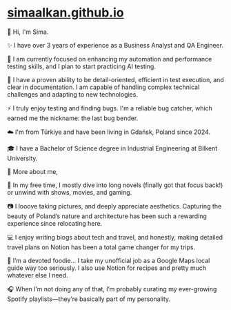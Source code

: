 # [simaalkan.github.io](https://simaalkan.github.io)


💭 Hi, I'm Sima.

✨ I have over 3 years of experience as a Business Analyst and QA Engineer. 

🔭 I am currently focused on enhancing my automation and performance testing skills, and I plan to start practicing AI testing.

🦄 I have a proven ability to be detail-oriented, efficient in test execution, and clear in documentation. I am capable of handling complex technical challenges and adapting to new technologies.

⚡ I truly enjoy testing and finding bugs. I'm a reliable bug catcher, which earned me the nickname: the last bug bender. 

☁️ I'm from Türkiye and have been living in Gdańsk, Poland since 2024.

🎓 I have a Bachelor of Science degree in Industrial Engineering at Bilkent University.



🌚 More about me,

🪩 In my free time, I mostly dive into long novels (finally got that focus back!) or unwind with shows, movies, and gaming.

📷 I looove taking pictures, and deeply appreciate aesthetics. Capturing the beauty of Poland’s nature and architecture has been such a rewarding experience since relocating here.

💻 I enjoy writing blogs about tech and travel, and honestly, making detailed travel plans on Notion has been a total game changer for my trips. 

👻 I’m a devoted foodie... I take my unofficial job as a Google Maps local guide way too seriously. I also use Notion for recipes and pretty much whatever else I need. 

🎧 When I’m not doing any of that, I’m probably curating my ever-growing Spotify playlists—they’re basically part of my personality.
